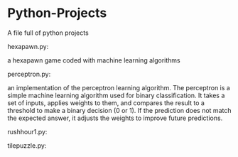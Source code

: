 # Python-Projects
A file full of python projects

hexapawn.py:

a hexapawn game coded with machine learning algorithms

perceptron.py:

an implementation of the perceptron learning algorithm. The perceptron is a simple machine learning algorithm used for binary classification. It takes a set of inputs, applies weights to them, and compares the result to a threshold to make a binary decision (0 or 1). If the prediction does not match the expected answer, it adjusts the weights to improve future predictions.

rushhour1.py:

tilepuzzle.py:
